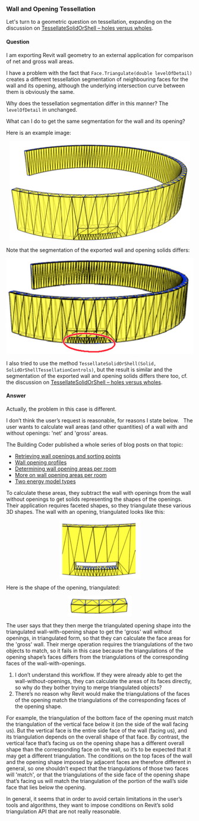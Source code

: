 <head>
<meta http-equiv="Content-Type" content="text/html; charset=utf-8">
<link rel="stylesheet" type="text/css" href="bc.css">
<script src="run_prettify.js" type="text/javascript"></script>
<!--
<script src="https://google-code-prettify.googlecode.com/svn/loader/run_prettify.js" type="text/javascript"></script>
-->
</head>

<!---

- 12841920 [segmentation/tessellation in Revit API method Face.Triangulate(double levelOfDetail)]

 #RevitAPI @AutodeskRevit #adsk #aec #bim #dynamobim
 @AutodeskForge #ForgeDevCon #RevitAPI @AutodeskRevit #adsk #aec #bim #dynamobim
 @AutodeskForge #ForgeDevCon #RevitAPI

Let's turn to a geometric question on tessellation, expanding on the discussion on TessellateSolidOrShell.
I am exporting Revit wall geometry to an external application for comparison of net and gross wall areas.
I have a problem with the fact that Face.Triangulate(double levelOfDetail) creates a different tessellation segmentation of neighbouring faces for the wall and its opening, although the underlying intersection curve between them is obviously the same.
Why does the tessellation segmentation differ in this manner? The levelOfDetail in unchanged...

-->

### Wall and Opening Tessellation

Let's turn to a geometric question on tessellation, expanding on the discussion
on [TessellateSolidOrShell &ndash; holes versus wholes](http://thebuildingcoder.typepad.com/blog/2014/05/tessellatesolidorshell-holes-versus-wholes.html).

#### <a name="2"></a>Question

I am exporting Revit wall geometry to an external application for comparison of net and gross wall areas.

I have a problem with the fact that `Face.Triangulate(double levelOfDetail)` creates a different tessellation segmentation of neighbouring faces for the wall and its opening, although the underlying intersection curve between them is obviously the same.

Why does the tessellation segmentation differ in this manner? The `levelOfDetail` in unchanged.

What can I do to get the same segmentation for the wall and its opening?

Here is an example image:

<center>
<img src="img/curved_wall_opening_tessellation_01.png" alt="Curved wall opening tessellation" width="486">
</center>

Note that the segmentation of the exported wall and opening solids differs:

<center>
<img src="img/curved_wall_opening_tessellation_02.png" alt="Curved wall opening tessellation" width="529">
</center>

I also tried to use the method `TessellateSolidOrShell(Solid, SolidOrShellTessellationControls)`, but the result is similar and the segmentation of the exported wall and opening solids differs there too, cf. the discussion
on [TessellateSolidOrShell &ndash; holes versus wholes](http://thebuildingcoder.typepad.com/blog/2014/05/tessellatesolidorshell-holes-versus-wholes.html).
 
#### <a name="2"></a>Answer

Actually, the problem in this case is different.

I don’t think the user’s request is reasonable, for reasons I state below.
 
The user wants to calculate wall areas (and other quantities) of a wall with and without openings: 'net' and 'gross' areas.

The Building Coder published a whole series of blog posts on that topic:

- [Retrieving wall openings and sorting points](http://thebuildingcoder.typepad.com/blog/2015/12/retrieving-wall-openings-and-sorting-points.html)
- [Wall opening profiles](http://thebuildingcoder.typepad.com/blog/2015/12/wall-opening-profiles-and-happy-holidays.html)
- [Determining wall opening areas per room](http://thebuildingcoder.typepad.com/blog/2016/04/determining-wall-opening-areas-per-room.html)
- [More on wall opening areas per room](http://thebuildingcoder.typepad.com/blog/2016/04/more-on-wall-opening-areas-per-room.html)
- [Two energy model types](http://thebuildingcoder.typepad.com/blog/2017/01/family-category-and-two-energy-model-types.html)


To calculate these areas, they subtract the wall with openings from the wall without openings to get solids representing the shapes of the openings. Their application requires faceted shapes, so they triangulate these various 3D shapes. The wall with an opening, triangulated looks like this:

<center>
<img src="img/curved_wall_opening_tessellation_03.png" alt="Curved wall opening tessellation" width="219">
</center>

Here is the shape of the opening, triangulated:

<center>
<img src="img/curved_wall_opening_tessellation_04.png" alt="Curved wall opening tessellation" width="172">
</center>

The user says that they then merge the triangulated opening shape into the triangulated wall-with-opening shape to get the 'gross' wall without openings, in triangulated form, so that they can calculate the face areas for the 'gross' wall. Their merge operation requires the triangulations of the two objects to match, so it fails in this case because the triangulations of the opening shape’s faces differs from the triangulations of the corresponding faces of the wall-with-openings.

1. I don’t understand this workflow. If they were already able to get the wall-without-openings, they can calculate the areas of its faces directly, so why do they bother trying to merge triangulated objects?
2. There’s no reason why Revit would make the triangulations of the faces of the opening match the triangulations of the corresponding faces of the opening shape.

For example, the triangulation of the bottom face of the opening must match the triangulation of the vertical face below it (on the side of the wall facing us). But the vertical face is the entire side face of the wall (facing us), and its triangulation depends on the overall shape of that face. By contrast, the vertical face that’s facing us on the opening shape has a different overall shape than the corresponding face on the wall, so it’s to be expected that it may get a different triangulation. The conditions on the top faces of the wall and the opening shape imposed by adjacent faces are therefore different in general, so one shouldn’t expect that the triangulations of those two faces will 'match', or that the triangulations of the side face of the opening shape that’s facing us will match the triangulation of the portion of the wall’s side face that lies below the opening.

In general, it seems that in order to avoid certain limitations in the user’s tools and algorithms, they want to impose conditions on Revit’s solid triangulation API that are not really reasonable.
